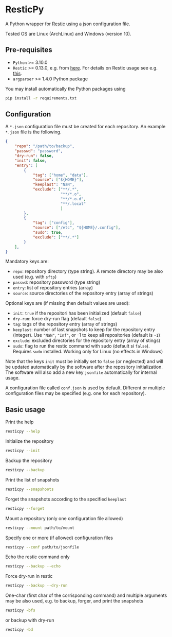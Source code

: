 # ResticPy

A Python wrapper for [Restic](https://restic.net/) using a json configuration file.

Tested OS are Linux (ArchLinux) and Windows (version 10).

## Pre-requisites

* `Python` >= 3.10.0
* `Restic` >= 0.13.0, e.g. from [here](https://github.com/restic/restic/releases). For details on Restic usage see e.g. [this](https://restic.readthedocs.io/en/latest/).
* `argparser` >= 1.4.0 Python package

You may install automatically the Python packages using

```bash
pip install -r requirements.txt
```

## Configuration

A `*.json` configuration file must be created for each repository. An example `*.json` file is the following.

```json
{
	"repo": "/path/to/backup",
	"passwd": "password",
	"dry-run": false,
	"init": false,
	"entry": [
		{
			"tag": ["home", "data"],
			"source": ["${HOME}"],
			"keeplast": "NaN",	
			"exclude": ["**/.*",
						"**/*.o",
						"**/*.o.d",
						"**/.local"
						]
		},
		{
			"tag": ["config"],
			"source": ["/etc", "${HOME}/.config"],
			"sudo": true,
			"exclude": ["**/.*"]	
		}
	],
}
```

Mandatory keys are:

* `repo`: repository directory (type string). A remote directory may be also used (e.g. with `sftp`)
* `passwd`: repository password (type string)
* `entry`: list of repository entries (array)
* `source`: source directories of the repository entry (array of strings)

Optional keys are (if missing then default values are used):

* `init`: `true` if the repositori has been initialized (default `false`)
* `dry-run`: force dry-run flag (default `false`)
* `tag`: tags of the repository entry (array of strings)
* `keeplast`: number of last snapshots to keep for the repository entry (integer). Use `"NaN"`, `"Inf"`, or -1 to keep all repositories (default is `-1`)
* `exclude`: excluded directories for the repository entry (array of stings)
* `sudo`: flag to run the restic command with sudo (default si `false`). Requires `sudo` installed. Working only for Linux (no effects in Windows)

Note that the keys `init` must be initially set to `false` (or neglected) and will be updated automatically by the software after the repository initialization. The software will also add a new key `jsonfile` automatically for internal usage.

A configuration file called `conf.json` is used by default. Different or multiple configuration files may be specified (e.g. one for each repository).

## Basic usage

Print the help

```bash
resticpy --help
```

Initialize the repository

```bash
resticpy --init
```

Backup the repository

```bash
resticpy --backup
```

Print the list of snapshots

```bash
resticpy --snapshoots
```

Forget the snapshots according to the specified `keeplast`

```bash
resticpy --forget
```

Mount a repository (only one configuration file allowed)

```bash
resticpy --mount path/to/mount
```

Specify one or more (if allowed) configuration files

```bash
resticpy --conf path/to/jsonfile
```

Echo the restic command only

```bash
resticpy --backup --echo
```

Force dry-run in restic

```bash
resticpy --backup --dry-run
```

One-char (first char of the corrisponding command) and multiple arguments may be also used, e.g. to backup, forger, and print the snapshots 

```bash
resticpy -bfs
```

or backup with dry-run

```bash
resticpy -bd
```
